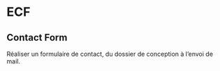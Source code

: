 # ECF
## Contact Form

Réaliser un formulaire de contact, du dossier de conception à
l’envoi de mail.